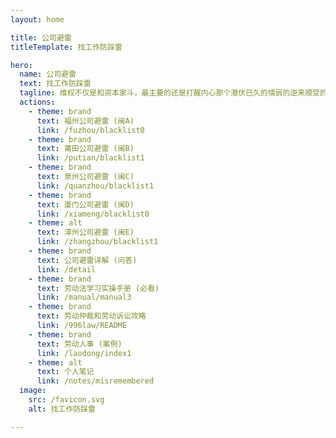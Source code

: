 ```yaml
---
layout: home

title: 公司避雷
titleTemplate: 找工作防踩雷

hero:
  name: 公司避雷
  text: 找工作防踩雷
  tagline: 维权不仅是和资本家斗，最主要的还是打醒内心那个潜伏已久的懦弱的逆来顺受的自己。
  actions:
    - theme: brand
      text: 福州公司避雷 (闽A)
      link: /fuzhou/blacklist0
    - theme: brand
      text: 莆田公司避雷 (闽B)
      link: /putian/blacklist1
    - theme: brand
      text: 泉州公司避雷 (闽C)
      link: /quanzhou/blacklist1
    - theme: brand
      text: 厦门公司避雷 (闽D)
      link: /xiameng/blacklist0
    - theme: alt
      text: 漳州公司避雷 (闽E)
      link: /zhangzhou/blacklist1
    - theme: brand
      text: 公司避雷详解 (问答)
      link: /detail
    - theme: brand
      text: 劳动法学习实操手册 (必看)
      link: /manual/manual3
    - theme: brand
      text: 劳动仲裁和劳动诉讼攻略
      link: /996law/README
    - theme: brand
      text: 劳动人事 (案例)
      link: /laodong/index1
    - theme: alt
      text: 个人笔记
      link: /notes/misremembered
  image:
    src: /favicon.svg
    alt: 找工作防踩雷

---
```

<style>
:root {
  --vp-home-hero-name-color: transparent;
  --vp-home-hero-name-background: -webkit-linear-gradient(120deg, #6CE8BB 30%, #41d1ff);

  --vp-home-hero-image-background-image: linear-gradient(-45deg, #10B982 50%, #47caff 50%);
  --vp-home-hero-image-filter: blur(60px);
}

@media (min-width: 500px) {
  :root {
    --vp-home-hero-image-filter: blur(70px);
  }
}

@media (min-width: 700px) {
  :root {
    --vp-home-hero-image-filter: blur(85px);
  }
}
</style>
